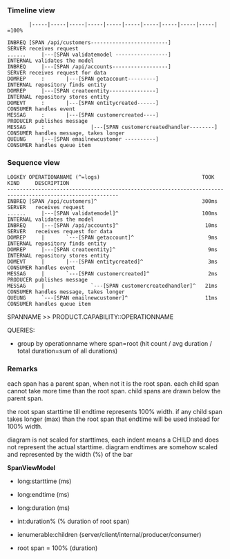 ﻿### Timeline view
```
       |-----|-----|-----|-----|-----|-----|-----|-----|-----|-----| =100%

INBREQ [SPAN /api/customers-------------------------]                                        SERVER receives request
......     |---[SPAN validatemodel -----------------]                                        INTERNAL validates the model
INBREQ     |---[SPAN /api/accounts------------------]                                        SERVER receives request for data
DOMREP     :       |---[SPAN getaccount---------]                                            INTERNAL repository finds entity
DOMREP     |---[SPAN createentity---------------]                                            INTERNAL repository stores entity
DOMEVT     :       |---[SPAN entitycreated------]                                            CONSUMER handles event
MESSAG     :       |---[SPAN customercreated----]                                            PRODUCER publishes message
MESSAG     :               |---[SPAN customercreatedhandler--------]                         CONSUMER handles message, takes longer
QUEUNG     |---[SPAN emailnewcustomer ----------]                                            CONSUMER handles queue item
```

### Sequence view
```
LOGKEY OPERATIONANAME (^=logs)                                 TOOK  KIND     DESCRIPTION
----------------------------------------------------------------------------------------------------------
INBREQ [SPAN /api/customers]^                                  300ms SERVER   receives request
......     |---[SPAN validatemodel]^                           100ms INTERNAL validates the model
INBREQ     |---[SPAN /api/accounts]^                            10ms SERVER   receives request for data
DOMREP     |       `---[SPAN getaccount]^                        9ms INTERNAL repository finds entity
DOMREP     |---[SPAN createentity]^                              9ms INTERNAL repository stores entity
DOMEVT     |       |---[SPAN entitycreated]^                     3ms CONSUMER handles event
MESSAG     |       `---[SPAN customercreated]^                   2ms PRODUCER publishes message
MESSAG     |               `---[SPAN customercreatedhandler]^   21ms CONSUMER handles message, takes longer
QUEUNG     `---[SPAN emailnewcustomer]^                         11ms CONSUMER handles queue item
```

SPANNAME >> PRODUCT.CAPABILITY::OPERATIONNAME

QUERIES:
- group by operationname where span=root (hit count / avg duration / total duration=sum of all durations)

### Remarks
each span has a parent span, when not it is the root span.
each child span cannot take more time than the root span.
child spans are drawn below the parent span.



the root span starttime till endtime represents 100% width. 
if any child span takes longer (max) than the root span that endtime will be used instead for 100% width.

diagram is not scaled for starttimes, each indent means a CHILD and does not represent the actual starttime.
diagram endtimes are somehow scaled and represented by the width (%) of the bar


**SpanViewModel**
- long:starttime (ms)
- long:endtime   (ms)
- long:duration  (ms)
- int:duration%  (% duration of root span)
- ienumerable<SpanViewModel>:children (server/client/internal/producer/consumer)

- root span = 100% (duration)
